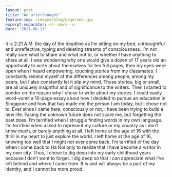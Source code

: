 ```yaml
---
layout: post
title: "An afterthought"
feature-img: /images/blog/pagerank.jpg
excerpt-separator: <!--more-->
date: '2021-08-11'
---
```

It is 2:21 A.M. the day of the deadline as I’m sitting on my bed, unthoughtful and unreflective, typing and deleting streams of consciousness. I’m not really sure what to share and what not to, or whether I have anything to share at all. I was wondering why one would give a dozen of 17 years old an opportunity to write about themselves for ten full pages, then my eyes were open when I heard empowering, touching stories from my classmates. I constantly remind myself of the differences among people, among my peers, but I also constantly let it slip my mind. Those stories, big or small, are all uniquely insightful and of significance to the writers. Then I started to ponder on the reason why I chose to write about my stories. I could easily word-vomit a 10-page essay about how I decided to pursue an education in Singapore and how that has made me the person I am today, but I chose not to. Ever since I came here, consciously or not, I have been trying to build a new life. Facing the unknown future does not scare me, but forgetting the past does. I’m terrified when I struggle finding words in my own language. I’m terrified when asked to represent my culture or my country as I don’t know much, or barely anything at all. I left home at the age of 16 with the thrill in my heart to just explore the world. I left home at the age of 16, knowing too well that I might not ever come back. I’m terrified of the day when I come back to Ha Noi only to realize that I have become a visitor in my own city. Thus, I chose to dig deep into my early childhood years because I don’t want to forget. I dig deep so that I can appreciate what I’ve left behind and where I came from. It is and will always be a part of my identity, and I cannot be more proud.  


